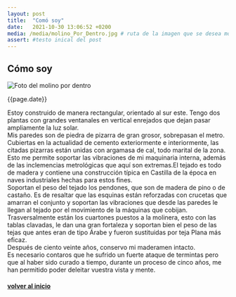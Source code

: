 ```yaml
---
layout: post
title:  "Comó soy"
date:   2021-10-30 13:06:52 +0200
media: /media/molino_Por_Dentro.jpg # ruta de la imagen que se desea mostrar
assert: #testo inical del post
---
```

<section>
    <article>
        <div class="section-title"><h2>Cómo soy</h2></div>
        <div class="section-design"> 
            <div class="post-design">
                <img src="{{ page.media | relative_url }}" alt="Foto del molino por dentro" /> <br> <!-- carga de imagen-->
                <p>{{page.date}}</p>
                <p class="margen-vert">Estoy construido de manera rectangular, orientado al sur este. Tengo dos plantas con grandes ventanales en vertical enrejados que dejan pasar ampliamente la luz solar.
                <br>
                Mis paredes son de piedra de pizarra de gran grosor, sobrepasan el metro. Cubiertas en la actualidad de cemento  exteriormente e interiormente, las citadas pizarras están unidas con argamasa de cal, todo marital de la zona. Esto me permite soportar  las vibraciones de mi maquinaria interna, además de las inclemencias metrológicas que aquí son extremas.El tejado es todo de madera y contiene una construcción típica en Castilla de la época en naves industriales hechas para estos fines.
                <br> 
                Soportan el peso del tejado los pendones, que son de madera de pino o de castaño. Es de resaltar que las esquinas están reforzadas con crucetas que  amarran el conjunto y soportan las vibraciones que desde las paredes le llegan al tejado por el movimiento de la máquinas que cobijan. Trasversalmente están los cuartones puestos a la molinera, esto con las tablas clavadas, le dan una gran fortaleza y soportan bien el peso de las tejas que antes eran de tipo Árabe y fueron sustituidas por teja Plana más eficaz.<br>
                Después de ciento veinte años, conservo mi maderamen intacto.
                <br>
                Es necesario contaros que he sufrido un fuerte ataque de termintas pero que al haber sido curado a tiempo, durante un proceso de cinco años, me han permitido poder deleitar vuestra vista y mente.
                <a href="/blog"><h4 class="center-text">volver al inicio</h4></a><!-- enlace a la pagina de inicio-->
                </p>
            </div>
        </div>
    </article>
</section>
